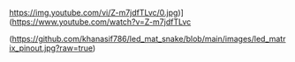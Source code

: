 

https://img.youtube.com/vi/Z-m7jdfTLvc/0.jpg)](https://www.youtube.com/watch?v=Z-m7jdfTLvc

(https://github.com/khanasif786/led_mat_snake/blob/main/images/led_matrix_pinout.jpg?raw=true)
